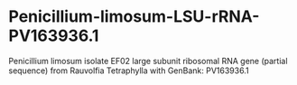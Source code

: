 # Penicillium-limosum-LSU-rRNA-PV163936.1
Penicillium limosum isolate EF02 large subunit ribosomal RNA gene (partial sequence) from Rauvolfia Tetraphylla with GenBank: PV163936.1
